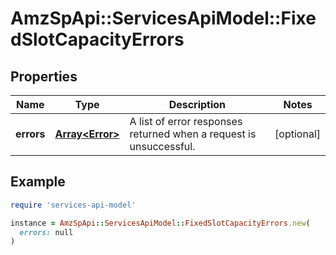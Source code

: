 # AmzSpApi::ServicesApiModel::FixedSlotCapacityErrors

## Properties

| Name | Type | Description | Notes |
| ---- | ---- | ----------- | ----- |
| **errors** | [**Array&lt;Error&gt;**](Error.md) | A list of error responses returned when a request is unsuccessful. | [optional] |

## Example

```ruby
require 'services-api-model'

instance = AmzSpApi::ServicesApiModel::FixedSlotCapacityErrors.new(
  errors: null
)
```


